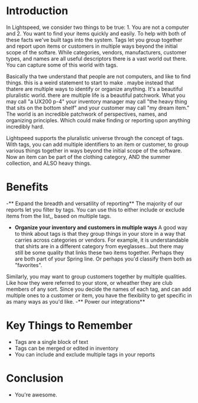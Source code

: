 # Introduction
In Lightspeed, we consider two things to be true: 1. You are not a computer and 2. You want to find your items quickly and easily.  To help with both of these facts we've built tags into the system.  Tags let you group together and report upon items or customers in multiple ways beyond the initial scope of the softare.  While categories, vendors, manufacturers, customer types, and names are all useful descriptors there is a vast world out there.  You can capture some of this world with tags.

Basically tha twe understand that people are not computers, and like to find things.  this is a weird statement to start to make .  maybe instead that thatere are multiple ways to identify or organize anything.  It's a beautiful pluralistic world.  there are multiple life is a beautiful patchwork.  What you may call "a UX200 p-4" your inventory manager may call "the heavy thing that sits on the bottom shelf" and your customer may call "my dream item."  The world is an incredible patchwork of perspectives, names, and organizing principles.  Which could make finding or reporting upon anything incredibly hard.

Lightspeed supports the pluralistic universe through the concept of tags.  With tags, you can add multiple identifiers to an item or customer, to group various things together in ways beyond the initial scope of the software.  Now an item can be part of the clothing category, AND the summer collection, and ALSO heavy things.  
# Benefits
-** Expand the breadth and versatility of reporting**
The majority of our reports let you filter by tags.  You can use this to either include or exclude items from the list,, based on multiple tags.  
- **Organize your inventory and customers  in multiple ways**
A good way to think about tags is that they group things in your store in a way that carries across categories or vendors. For example, it is understandable that shirts are in a different category from eyeglasses...but there may still be some quality that links these two items together.  Perhaps they are both part of your Spring line.  Or perhaps you'd classify them both as "favorites".

Similarly, you may want to group customers together by multiple qualities.  Like how they were referred to your store, or wheather they are club members of any sort.  Since you decide the names of each tag, and can add multiple ones to a customer or item, you have the flexibility to get specific in as many ways as you'd like.
-** Power our  integrations**

# Key Things to Remember
- Tags are a single block of text
- Tags can be merged or edited in inventory
- You can include and exclude multiple  tags in your reports
# Conclusion
- You're awesome.
